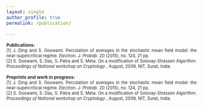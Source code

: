 ```yaml
---
layout: single
author_profile: true
permalink: /publication/

---
```


<p style="text-align:justify;"><span style="font-size:85%; color:#262626;font-weight:bold; ">Publications:<br /></span>
      <span style="font-size:80%; color:#262626;">[1] J. Ding and S. Goswami. Percolation of averages in the stochastic mean field model: the near-supercritical regime. <em>Electron. J. Probab.</em> 20 (2015), no. 124, 21 pp.<br /> </span>
      <span style="font-size:80%; color:#262626;"> [2] S. Goswami, S. Das, S. Patra and S. Meta. 
On a modification of Solovay-Strassen Algorithm. <em>Proceedings of National workshop on Cryptology</em>
, August, 2009, NIT, Surat, India. </span> </p>

<p style="text-align:justify;"><span style="font-size:85%; color:#262626;font-weight:bold; ">Preprints and work in progress:<br /></span>
      <span style="font-size:80%; color:#262626;">[1] J. Ding and S. Goswami. Percolation of averages in the stochastic mean field model: the near-supercritical regime. <em>Electron. J. Probab.</em> 20 (2015), no. 124, 21 pp.<br /> </span>
      <span style="font-size:80%; color:#262626;"> [2] S. Goswami, S. Das, S. Patra and S. Meta. 
On a modification of Solovay-Strassen Algorithm. <em>Proceedings of National workshop on Cryptology</em>
, August, 2009, NIT, Surat, India. </span> </p>


